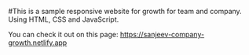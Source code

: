 #This is a sample responsive website for growth for team and company. Using HTML, CSS and JavaScript.

You can check it out on this page: https://sanjeev-company-growth.netlify.app
